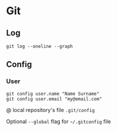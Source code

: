 # Git

## Log
`git log --oneline --graph`

## Config
### User
`git config user.name "Name Surname"` \
`git config user.email "my@email.com"`

@ local repository's file `.git/config`

Optional `--global` flag for `~/.gitconfig` file
